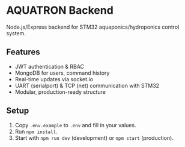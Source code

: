 # AQUATRON Backend

Node.js/Express backend for STM32 aquaponics/hydroponics control system.

## Features
- JWT authentication & RBAC
- MongoDB for users, command history
- Real-time updates via socket.io
- UART (serialport) & TCP (net) communication with STM32
- Modular, production-ready structure

## Setup
1. Copy `.env.example` to `.env` and fill in your values.
2. Run `npm install`.
3. Start with `npm run dev` (development) or `npm start` (production).
